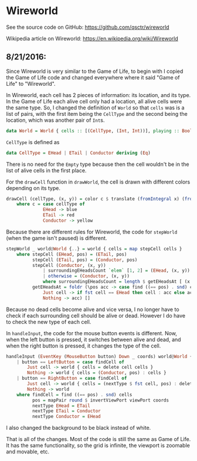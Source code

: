 # Wireworld

See the source code on GitHub: https://github.com/qsctr/wireworld

Wikipedia article on Wireworld: https://en.wikipedia.org/wiki/Wireworld

## 8/21/2016:

Since Wireworld is very similar to the Game of Life, to begin with I copied the Game of Life code and changed everywhere where it said "Game of Life" to "Wireworld".

In Wireworld, each cell has 2 pieces of information: its location, and its type. In the Game of Life each alive cell only had a location, all alive cells were the same type. So, I changed the definition of `World` so that `cells` was is a list of pairs, with the first item being the `CellType` and the second being the location, which was another pair of `Int`s.

```haskell
data World = World { cells :: [(CellType, (Int, Int))], playing :: Bool, viewPort :: ViewPort }
```

`CellType` is defined as

```haskell
data CellType = EHead | ETail | Conductor deriving (Eq)
```

There is no need for the `Empty` type because then the cell wouldn't be in the list of alive cells in the first place.

For the `drawCell` function in `drawWorld`, the cell is drawn with different colors depending on its type.

```haskell
drawCell (cellType, (x, y)) = color c $ translate (fromIntegral x) (fromIntegral y) $ rectangleSolid 1 1
    where c = case cellType of
              EHead -> blue
              ETail -> red
              Conductor -> yellow
```

Because there are different rules for Wireworld, the code for `stepWorld` (when the game isn't paused) is different.

```haskell
stepWorld _ world@World {..} = world { cells = map stepCell cells }
    where stepCell (EHead, pos) = (ETail, pos)
          stepCell (ETail, pos) = (Conductor, pos)
          stepCell (Conductor, (x, y))
              | surroundingEHeadsCount `elem` [1, 2] = (EHead, (x, y))
              | otherwise = (Conductor, (x, y))
              where surroundingEHeadsCount = length $ getEHeadsAt [ (x + w, y + h) | w <- [-1..1], h <- [-1..1] ]
          getEHeadsAt = foldr (\pos acc -> case find ((== pos) . snd) cells of
              Just cell -> if fst cell == EHead then cell : acc else acc
              Nothing -> acc) []
```

Because no dead cells become alive and vice versa, I no longer have to check if each surrounding cell should be alive or dead. However I do have to check the new type of each cell.

In `handleInput`, the code for the mouse button events is different. Now, when the left button is pressed, it switches between alive and dead, and when the right button is pressed, it changes the type of the cell.

```haskell
handleInput (EventKey (MouseButton button) Down _ coords) world@World {..}
    | button == LeftButton = case findCell of
        Just cell -> world { cells = delete cell cells }
        Nothing -> world { cells = (Conductor, pos) : cells }
    | button == RightButton = case findCell of
        Just cell -> world { cells = (nextType $ fst cell, pos) : delete cell cells }
        Nothing -> world
    where findCell = find ((== pos) . snd) cells
          pos = mapPair round $ invertViewPort viewPort coords
          nextType EHead = ETail
          nextType ETail = Conductor
          nextType Conductor = EHead
```

I also changed the background to be black instead of white.

That is all of the changes. Most of the code is still the same as Game of Life. It has the same functionality, so the grid is infinite, the viewport is zoomable and movable, etc.